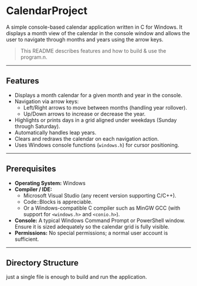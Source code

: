 # CalendarProject

A simple console-based calendar application written in C for Windows. It displays a month view of the calendar in the console window and allows the user to navigate through months and years using the arrow keys.

>This README describes features and how to build & use the program.n.

---

## Features

- Displays a month calendar for a given month and year in the console.  
- Navigation via arrow keys:
  - Left/Right arrows to move between months (handling year rollover).  
  - Up/Down arrows to increase or decrease the year.  
- Highlights or prints days in a grid aligned under weekdays (Sunday through Saturday).  
- Automatically handles leap years.  
- Clears and redraws the calendar on each navigation action.  
- Uses Windows console functions (`windows.h`) for cursor positioning.  

---

## Prerequisites

- **Operating System:** Windows  
- **Compiler / IDE:**  
  - Microsoft Visual Studio (any recent version supporting C/C++).
  - Code::Blocks is appreciable.
  - Or a Windows-compatible C compiler such as MinGW GCC (with support for `<windows.h>` and `<conio.h>`).  
- **Console:** A typical Windows Command Prompt or PowerShell window. Ensure it is sized adequately so the calendar grid is fully visible.  
- **Permissions:** No special permissions; a normal user account is sufficient.

---

## Directory Structure

just a single file is enough to build and run the application.

